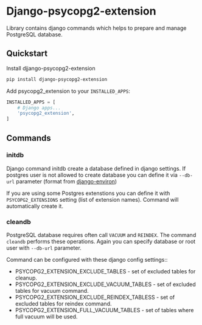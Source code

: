 # Django-psycopg2-extension

Library contains django commands which helps to prepare and manage PostgreSQL database.

## Quickstart

Install djjango-psycopg2-extension

```bash
pip install django-psycopg2-extension
```

Add psycopg2_extension to your `INSTALLED_APPS`:

```python
INSTALLED_APPS = [
    # Django apps...
    'psycopg2_extension',
]
```

## Commands

### initdb

Django command initdb create a database defined in django settings. If postgres user is not allowed to create database you can define it via `--db-url` parameter (format from [django-environ](https://github.com/joke2k/django-environ)) 

If you are using some Postgres extenstions you can define it with `PSYCOPG2_EXTENSIONS` setting (list of extension names). Command will automatically create it.

### cleandb

PostgreSQL database requires often call `VACUUM` and `REINDEX`. The command `cleandb` performs these operations. Again you can specify database or root user with `--db-url` parameter.

Command can be configured with these django config settings::

* PSYCOPG2_EXTENSION_EXCLUDE_TABLES - set of excluded tables for cleanup.
* PSYCOPG2_EXTENSION_EXCLUDE_VACUUM_TABLES - set of excluded tables for vacuum command.
* PSYCOPG2_EXTENSION_EXCLUDE_REINDEX_TABLESS - set of excluded tables for reindex command.
* PSYCOPG2_EXTENSION_FULL_VACUUM_TABLES - set of tables where full vacuum will be used.